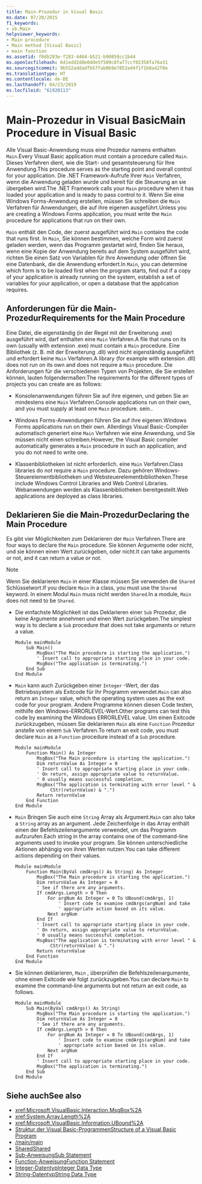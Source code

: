 ```yaml
---
title: Main-Prozedur in Visual Basic
ms.date: 07/20/2015
f1_keywords:
- vb.Main
helpviewer_keywords:
- Main procedure
- Main method [Visual Basic]
- main function
ms.assetid: f0db283e-f283-4464-b521-b90858cc1b44
ms.openlocfilehash: 641edd2d0e0dde5f509c8fa77ccf65358fa76a31
ms.sourcegitcommit: 9b552addadfb57fab0b9e7852ed4f1f1b8a42f8e
ms.translationtype: HT
ms.contentlocale: de-DE
ms.lasthandoff: 04/23/2019
ms.locfileid: "61920113"
---
```

# <a name="main-procedure-in-visual-basic"></a><span data-ttu-id="79a0c-102">Main-Prozedur in Visual Basic</span><span class="sxs-lookup"><span data-stu-id="79a0c-102">Main Procedure in Visual Basic</span></span>
<span data-ttu-id="79a0c-103">Alle Visual Basic-Anwendung muss eine Prozedur namens enthalten `Main`.</span><span class="sxs-lookup"><span data-stu-id="79a0c-103">Every Visual Basic application must contain a procedure called `Main`.</span></span> <span data-ttu-id="79a0c-104">Dieses Verfahren dient, wie die Start- und gesamtsteuerung für Ihre Anwendung.</span><span class="sxs-lookup"><span data-stu-id="79a0c-104">This procedure serves as the starting point and overall control for your application.</span></span> <span data-ttu-id="79a0c-105">Die .NET Framework-Aufrufe Ihrer `Main` Verfahren, wenn die Anwendung geladen wurde und bereit für die Steuerung an sie übergeben wird.</span><span class="sxs-lookup"><span data-stu-id="79a0c-105">The .NET Framework calls your `Main` procedure when it has loaded your application and is ready to pass control to it.</span></span> <span data-ttu-id="79a0c-106">Wenn Sie eine Windows Forms-Anwendung erstellen, müssen Sie schreiben die `Main` Verfahren für Anwendungen, die auf ihre eigenen ausgeführt.</span><span class="sxs-lookup"><span data-stu-id="79a0c-106">Unless you are creating a Windows Forms application, you must write the `Main` procedure for applications that run on their own.</span></span>  
  
 <span data-ttu-id="79a0c-107">`Main` enthält den Code, der zuerst ausgeführt wird.</span><span class="sxs-lookup"><span data-stu-id="79a0c-107">`Main` contains the code that runs first.</span></span> <span data-ttu-id="79a0c-108">In `Main`, Sie können bestimmen, welche Form wird zuerst geladen werden, wenn das Programm gestartet wird, finden Sie heraus, wenn eine Kopie der Anwendung bereits auf dem System ausgeführt wird, richten Sie einen Satz von Variablen für Ihre Anwendung oder öffnen Sie eine Datenbank, die die Anwendung erfordert.</span><span class="sxs-lookup"><span data-stu-id="79a0c-108">In `Main`, you can determine which form is to be loaded first when the program starts, find out if a copy of your application is already running on the system, establish a set of variables for your application, or open a database that the application requires.</span></span>  
  
## <a name="requirements-for-the-main-procedure"></a><span data-ttu-id="79a0c-109">Anforderungen für die Main-Prozedur</span><span class="sxs-lookup"><span data-stu-id="79a0c-109">Requirements for the Main Procedure</span></span>  
 <span data-ttu-id="79a0c-110">Eine Datei, die eigenständig (in der Regel mit der Erweiterung .exe) ausgeführt wird, darf enthalten eine `Main` Verfahren.</span><span class="sxs-lookup"><span data-stu-id="79a0c-110">A file that runs on its own (usually with extension .exe) must contain a `Main` procedure.</span></span> <span data-ttu-id="79a0c-111">Eine Bibliothek (z. B. mit der Erweiterung .dll) wird nicht eigenständig ausgeführt und erfordert keine `Main` Verfahren.</span><span class="sxs-lookup"><span data-stu-id="79a0c-111">A library (for example with extension .dll) does not run on its own and does not require a `Main` procedure.</span></span> <span data-ttu-id="79a0c-112">Die Anforderungen für die verschiedenen Typen von Projekten, die Sie erstellen können, lauten folgendermaßen:</span><span class="sxs-lookup"><span data-stu-id="79a0c-112">The requirements for the different types of projects you can create are as follows:</span></span>  
  
- <span data-ttu-id="79a0c-113">Konsolenanwendungen führen Sie auf ihre eigenen, und geben Sie an mindestens eine `Main` Verfahren.</span><span class="sxs-lookup"><span data-stu-id="79a0c-113">Console applications run on their own, and you must supply at least one `Main` procedure.</span></span> <span data-ttu-id="79a0c-114">sein.</span><span class="sxs-lookup"><span data-stu-id="79a0c-114">.</span></span>  
  
- <span data-ttu-id="79a0c-115">Windows Forms-Anwendungen führen Sie auf ihre eigenen.</span><span class="sxs-lookup"><span data-stu-id="79a0c-115">Windows Forms applications run on their own.</span></span> <span data-ttu-id="79a0c-116">Allerdings Visual Basic-Compiler automatisch generiert eine `Main` Verfahren wie eine Anwendung, und Sie müssen nicht einen schreiben.</span><span class="sxs-lookup"><span data-stu-id="79a0c-116">However, the Visual Basic compiler automatically generates a `Main` procedure in such an application, and you do not need to write one.</span></span>  
  
- <span data-ttu-id="79a0c-117">Klassenbibliotheken ist nicht erforderlich. eine `Main` Verfahren.</span><span class="sxs-lookup"><span data-stu-id="79a0c-117">Class libraries do not require a `Main` procedure.</span></span> <span data-ttu-id="79a0c-118">Dazu gehören Windows-Steuerelementbibliotheken und Websteuerelementbibliotheken.</span><span class="sxs-lookup"><span data-stu-id="79a0c-118">These include Windows Control Libraries and Web Control Libraries.</span></span> <span data-ttu-id="79a0c-119">Webanwendungen werden als Klassenbibliotheken bereitgestellt.</span><span class="sxs-lookup"><span data-stu-id="79a0c-119">Web applications are deployed as class libraries.</span></span>  
  
## <a name="declaring-the-main-procedure"></a><span data-ttu-id="79a0c-120">Deklarieren Sie die Main-Prozedur</span><span class="sxs-lookup"><span data-stu-id="79a0c-120">Declaring the Main Procedure</span></span>  
 <span data-ttu-id="79a0c-121">Es gibt vier Möglichkeiten zum Deklarieren der `Main` Verfahren.</span><span class="sxs-lookup"><span data-stu-id="79a0c-121">There are four ways to declare the `Main` procedure.</span></span> <span data-ttu-id="79a0c-122">Sie können Argumente oder nicht, und sie können einen Wert zurückgeben, oder nicht.</span><span class="sxs-lookup"><span data-stu-id="79a0c-122">It can take arguments or not, and it can return a value or not.</span></span>  
  
> [!NOTE]
>  <span data-ttu-id="79a0c-123">Wenn Sie deklarieren `Main` in einer Klasse müssen Sie verwenden die `Shared` Schlüsselwort.</span><span class="sxs-lookup"><span data-stu-id="79a0c-123">If you declare `Main` in a class, you must use the `Shared` keyword.</span></span> <span data-ttu-id="79a0c-124">In einem Modul `Main` muss nicht werden `Shared`.</span><span class="sxs-lookup"><span data-stu-id="79a0c-124">In a module, `Main` does not need to be `Shared`.</span></span>  
  
- <span data-ttu-id="79a0c-125">Die einfachste Möglichkeit ist das Deklarieren einer `Sub` Prozedur, die keine Argumente annehmen und einen Wert zurückgeben.</span><span class="sxs-lookup"><span data-stu-id="79a0c-125">The simplest way is to declare a `Sub` procedure that does not take arguments or return a value.</span></span>  
  
    ```  
    Module mainModule  
        Sub Main()  
            MsgBox("The Main procedure is starting the application.")  
            ' Insert call to appropriate starting place in your code.  
            MsgBox("The application is terminating.")  
        End Sub  
    End Module  
    ```  
  
- <span data-ttu-id="79a0c-126">`Main` kann auch Zurückgeben einer `Integer` -Wert, der das Betriebssystem als Exitcode für Ihr Programm verwendet.</span><span class="sxs-lookup"><span data-stu-id="79a0c-126">`Main` can also return an `Integer` value, which the operating system uses as the exit code for your program.</span></span> <span data-ttu-id="79a0c-127">Andere Programme können diesen Code testen, mithilfe den Windows-ERRORLEVEL-Wert.</span><span class="sxs-lookup"><span data-stu-id="79a0c-127">Other programs can test this code by examining the Windows ERRORLEVEL value.</span></span> <span data-ttu-id="79a0c-128">Um einen Exitcode zurückzugeben, müssen Sie deklarieren `Main` als eine `Function` Prozedur anstelle von einem `Sub` Verfahren.</span><span class="sxs-lookup"><span data-stu-id="79a0c-128">To return an exit code, you must declare `Main` as a `Function` procedure instead of a `Sub` procedure.</span></span>  
  
    ```  
    Module mainModule  
        Function Main() As Integer  
            MsgBox("The Main procedure is starting the application.")  
            Dim returnValue As Integer = 0  
            ' Insert call to appropriate starting place in your code.  
            ' On return, assign appropriate value to returnValue.  
            ' 0 usually means successful completion.  
            MsgBox("The application is terminating with error level " &  
                 CStr(returnValue) & ".")  
            Return returnValue  
        End Function  
    End Module  
    ```  
  
- <span data-ttu-id="79a0c-129">`Main` Bringen Sie auch eine `String` Array als Argument.</span><span class="sxs-lookup"><span data-stu-id="79a0c-129">`Main` can also take a `String` array as an argument.</span></span> <span data-ttu-id="79a0c-130">Jede Zeichenfolge in das Array enthält einen der Befehlszeilenargumente verwendet, um das Programm aufzurufen.</span><span class="sxs-lookup"><span data-stu-id="79a0c-130">Each string in the array contains one of the command-line arguments used to invoke your program.</span></span> <span data-ttu-id="79a0c-131">Sie können unterschiedliche Aktionen abhängig von ihren Werten nutzen.</span><span class="sxs-lookup"><span data-stu-id="79a0c-131">You can take different actions depending on their values.</span></span>  
  
    ```  
    Module mainModule  
        Function Main(ByVal cmdArgs() As String) As Integer  
            MsgBox("The Main procedure is starting the application.")  
            Dim returnValue As Integer = 0  
            ' See if there are any arguments.  
            If cmdArgs.Length > 0 Then  
                For argNum As Integer = 0 To UBound(cmdArgs, 1)  
                    ' Insert code to examine cmdArgs(argNum) and take  
                    ' appropriate action based on its value.  
                Next argNum  
            End If  
            ' Insert call to appropriate starting place in your code.  
            ' On return, assign appropriate value to returnValue.  
            ' 0 usually means successful completion.  
            MsgBox("The application is terminating with error level " &  
                 CStr(returnValue) & ".")  
            Return returnValue  
        End Function  
    End Module  
    ```  
  
- <span data-ttu-id="79a0c-132">Sie können deklarieren, `Main` , überprüfen die Befehlszeilenargumente, ohne einen Exitcode wie folgt zurückzugeben.</span><span class="sxs-lookup"><span data-stu-id="79a0c-132">You can declare `Main` to examine the command-line arguments but not return an exit code, as follows.</span></span>  
  
    ```  
    Module mainModule  
        Sub Main(ByVal cmdArgs() As String)  
            MsgBox("The Main procedure is starting the application.")  
            Dim returnValue As Integer = 0  
            ' See if there are any arguments.  
            If cmdArgs.Length > 0 Then  
                For argNum As Integer = 0 To UBound(cmdArgs, 1)  
                    ' Insert code to examine cmdArgs(argNum) and take  
                    ' appropriate action based on its value.  
                Next argNum  
            End If  
            ' Insert call to appropriate starting place in your code.  
            MsgBox("The application is terminating.")  
        End Sub  
    End Module  
    ```  
  
## <a name="see-also"></a><span data-ttu-id="79a0c-133">Siehe auch</span><span class="sxs-lookup"><span data-stu-id="79a0c-133">See also</span></span>

- <xref:Microsoft.VisualBasic.Interaction.MsgBox%2A>
- <xref:System.Array.Length%2A>
- <xref:Microsoft.VisualBasic.Information.UBound%2A>
- [<span data-ttu-id="79a0c-134">Struktur der Visual Basic-Programmen</span><span class="sxs-lookup"><span data-stu-id="79a0c-134">Structure of a Visual Basic Program</span></span>](../../../visual-basic/programming-guide/program-structure/structure-of-a-visual-basic-program.md)
- [<span data-ttu-id="79a0c-135">/main</span><span class="sxs-lookup"><span data-stu-id="79a0c-135">/main</span></span>](../../../visual-basic/reference/command-line-compiler/main.md)
- [<span data-ttu-id="79a0c-136">Shared</span><span class="sxs-lookup"><span data-stu-id="79a0c-136">Shared</span></span>](../../../visual-basic/language-reference/modifiers/shared.md)
- [<span data-ttu-id="79a0c-137">Sub-Anweisung</span><span class="sxs-lookup"><span data-stu-id="79a0c-137">Sub Statement</span></span>](../../../visual-basic/language-reference/statements/sub-statement.md)
- [<span data-ttu-id="79a0c-138">Function-Anweisung</span><span class="sxs-lookup"><span data-stu-id="79a0c-138">Function Statement</span></span>](../../../visual-basic/language-reference/statements/function-statement.md)
- [<span data-ttu-id="79a0c-139">Integer-Datentyp</span><span class="sxs-lookup"><span data-stu-id="79a0c-139">Integer Data Type</span></span>](../../../visual-basic/language-reference/data-types/integer-data-type.md)
- [<span data-ttu-id="79a0c-140">String-Datentyp</span><span class="sxs-lookup"><span data-stu-id="79a0c-140">String Data Type</span></span>](../../../visual-basic/language-reference/data-types/string-data-type.md)
